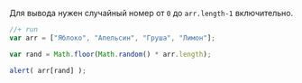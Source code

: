 Для вывода нужен случайный номер от `0` до `arr.length-1` включительно.

```js
//+ run
var arr = ["Яблоко", "Апельсин", "Груша", "Лимон"];

var rand = Math.floor(Math.random() * arr.length);

alert( arr[rand] );
```

